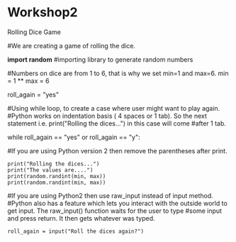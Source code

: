 # Workshop2
Rolling Dice Game

#We are creating a game of rolling the dice. 

**import random**  		#importing library to generate random numbers 

#Numbers on dice are from 1 to 6, that is why we set min=1 and max=6.
min = 1                                   **
max = 6

roll_again = "yes"

#Using while loop, to create a case where user might want to play again.
#Python works on indentation basis ( 4 spaces or 1 tab). So the next statement i.e.  print("Rolling the dices...") in this case will come #after 1 tab.

while roll_again == "yes" or roll_again == "y":

 
#If you are using Python version 2 then remove the parentheses after print.

    print("Rolling the dices...")
    print("The values are....")
    print(random.randint(min, max))
    print(random.randint(min, max))

#If you are using Python2 then use raw_input instead of input method. 
#Python also has a feature which lets you interact with the outside world to get input. The raw_input() function waits for the user to type #some input and press return. It then gets whatever was typed.

    roll_again = input("Roll the dices again?")
